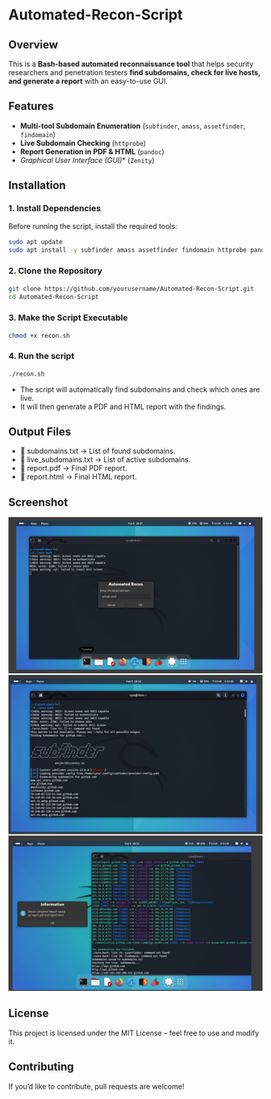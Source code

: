 # Automated-Recon-Script
## Overview  
This is a **Bash-based automated reconnaissance tool** that helps security researchers and penetration testers **find subdomains, check for live hosts, and generate a report** with an easy-to-use GUI.

## Features  
-  **Multi-tool Subdomain Enumeration** (`subfinder`, `amass`, `assetfinder`, `findomain`)  
-  **Live Subdomain Checking** (`httprobe`)  
-  **Report Generation in PDF & HTML** (`pandoc`)  
-  *Graphical User Interface (GUI)** (`Zenity`)  

## Installation  
### **1. Install Dependencies**
Before running the script, install the required tools:  
```bash
sudo apt update
sudo apt install -y subfinder amass assetfinder findomain httprobe pandoc zenity
```
### **2. Clone the Repository**
```bash
git clone https://github.com/yourusername/Automated-Recon-Script.git
cd Automated-Recon-Script
```
### **3. Make the Script Executable**
```bash
chmod +x recon.sh
```
### **4. Run the script**
```bash
./recon.sh
```
- The script will automatically find subdomains and check which ones are live.
- It will then generate a PDF and HTML report with the findings.

## Output Files
- 📄 subdomains.txt → List of found subdomains.
- 📄 live_subdomains.txt → List of active subdomains.
- 📄 report.pdf → Final PDF report.
- 📄 report.html → Final HTML report.

##  Screenshot  
![Automated Recon Script](Screenshot1.png)
![Automated Recon Script](Screenshot2.png)
![Automated Recon Script](Screenshot3.png)


## License
This project is licensed under the MIT License – feel free to use and modify it.

## Contributing
If you’d like to contribute, pull requests are welcome!
